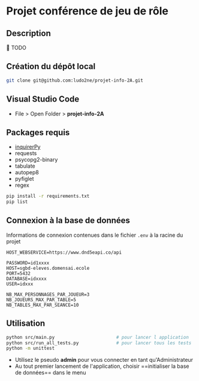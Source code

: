 # Projet conférence de jeu de rôle

## Description

:construction: TODO


## Création du dépôt local

```bash
git clone git@github.com:ludo2ne/projet-info-2A.git
```

## Visual Studio Code 

* File > Open Folder > **projet-info-2A**

## Packages requis

* [inquirerPy](https://inquirerpy.readthedocs.io/en/latest/)
* requests
* psycopg2-binary
* tabulate
* autopep8
* pyfiglet
* regex

```bash
pip install -r requirements.txt
pip list
```


## Connexion à la base de données

Informations de connexion contenues dans le fichier `.env` à la racine du projet

```
HOST_WEBSERVICE=https://www.dnd5eapi.co/api

PASSWORD=id1xxxx
HOST=sgbd-eleves.domensai.ecole
PORT=5432
DATABASE=idxxxx
USER=idxxx

NB_MAX_PERSONNAGES_PAR_JOUEUR=3
NB_JOUEURS_MAX_PAR_TABLE=5
NB_TABLES_MAX_PAR_SEANCE=10
```


## Utilisation

```bash
python src/main.py                       # pour lancer l application
python src/run_all_tests.py              # pour lancer tous les tests
python -m unittest
```

* Utilisez le pseudo **admin** pour vous connecter en tant qu'Administrateur
* Au tout premier lancement de l'application, choisir ==initialiser la base de données== dans le menu
